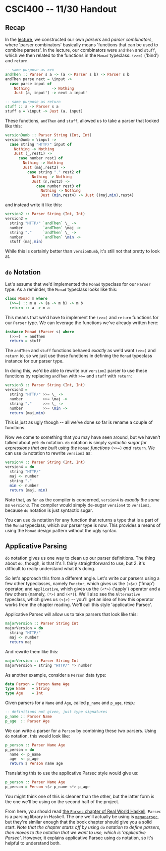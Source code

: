 CSCI400 -- 11/30 Handout
========================

Recap
-----

In the
[lecture](http://www.scs.stanford.edu/16wi-cs240h/slides/parsing-slides.html),
we constructed our own *parsers* and *parser combinators*, where 'parser
combinators' basically means 'functions that can be used to combine parsers'. In
the lecture, our combinators were `andThen` and `stuff`, which we then related
to the functions in the `Monad` typeclass: `(>>=)` ('bind') and `return`.

```haskell
-- same purpose as >>=
andThen :: Parser s a -> (a -> Parser s b) -> Parser s b
andThen parse next = \input ->
  case parse input of
    Nothing          -> Nothing
    Just (a, input') -> next a input'

-- same purpose as return
stuff :: a -> Parser s a
stuff a = \input -> Just (a, input)
```

These functions, `andThen` and `stuff`, allowed us to take a parser that looked
like this:

```haskell
versionDumb :: Parser String (Int, Int)
versionDumb = \input ->
  case string "HTTP/" input of
    Nothing -> Nothing
    Just (_,rest1) ->
      case number rest1 of
        Nothing -> Nothing
        Just (maj,rest2) ->
          case string "." rest2 of
            Nothing -> Nothing
            Just (n,rest3) ->
              case number rest3 of
                Nothing -> Nothing
                Just (min,rest4) -> Just ((maj,min),rest4)
```

and instead write it like this:

```haskell
version2 :: Parser String (Int, Int)
version2 =
  string "HTTP/" `andThen` \_ ->
  number         `andThen` \maj ->
  string "."     `andThen` \_ ->
  number         `andThen` \min ->
  stuff (maj,min)
```

While this is certainly better than `versionDumb`, it's still not that pretty to look at.

`do` Notation
-------------

Let's assume that we'd implemented the `Monad` typeclass for our `Parser` type.
As a reminder, the `Monad` typeclass looks like this:

```haskell
class Monad m where
  (>>=) :: m a -> (a -> m b) -> m b
  return :: a -> m a
```

This means that we'd have to implement the `(>>=)` and `return` functions for
our `Parser` type. We can leverage the functions we've already written here:

```haskell
instance Monad (Parser s) where
  (>>=)  = andThen
  return = stuff
```

The `andThen` and `stuff` functions behaved *exactly* as we'd want `(>>=)` and
`return` to, so we just use those functions in defining the `Monad` typeclass
instance for our parser type.

In doing this, we'd be able to rewrite our `version2` parser to use these
functions by replacing `andThen` with `>>=` and `stuff` with `return`:

```haskell
version3 :: Parser String (Int, Int)
version3 =
  string "HTTP/" >>= \_ ->
  number  		 >>= \maj ->
  string "."     >>= \_ ->
  number         >>= \min ->
  return (maj,min)
```

This is just as ugly though -- all we've done so far is rename a couple of functions.

Now we come to something that you may have seen around, but we haven't talked
about yet: `do` notation. `do` notation is simply *syntactic sugar for
expressions that are built using the* `Monad` *functions* `(>>=)` *and*
`return`*.* We can use `do` notation to rewrite `version3` as:

```haskell
version4 :: Parser String (Int, Int)
version4 = do
  string "HTTP/"
  maj <- number
  string "."
  min <- number
  return (maj, min)
```

Note that, as far as the compiler is concerned, `version4` is *exactly the same*
as `version3`. The compiler would simply de-sugar `version4` to `version3`,
because `do` notation is just syntactic sugar.

You can use `do` notation for any function that returns a type that is a part of
the `Monad` typeclass, which our parser type is now. This provides a means of
using the `Monad` design pattern without the ugly syntax.

## Applicative Parsing

`do` notation gives us one way to clean up our parser definitions. The thing
about `do`, though, is that it's 1. fairly straightforward to use, but 2. it's
difficult to really understand what it's doing.

So let's approach this from a different angle. Let's write our parsers using a
few other typeclasses, namely `Functor`, which gives us the `(<$>)` ('fmap')
operator, and `Applicative`, which gives us the `(<*>)` ('apply') operator and a
few others (namely, `(*>)` and `(<*)`). We'll also see the `Alternative`
typeclass, which gives us `(<|>)` -- you'll get an idea of how this operator
works from the chapter reading. We'll call this style 'applicative Parsec'.

Applicative Parsec will allow us to take parsers that look like this:

```haskell
majorVersion :: Parser String Int
majorVersion = do
  string "HTTP/"
  maj <- number
  return maj
```

And rewrite them like this:

```haskell
majorVersion :: Parser String Int
majorVersion = string "HTTP/" *> number
```

As another example, consider a `Person` data type:

```haskell
data Person = Person Name Age
type Name   = String
type Age    = Int
```

Given parsers for a `Name` and `Age`, called `p_name` and `p_age`, resp.:

```haskell
-- definitions not given, just type signatures
p_name :: Parser Name
p_age  :: Parser Age
```

We can write a parser for a `Person` by combining these two parsers. Using `do`
notation, this would look like:

```haskell
p_person :: Parser Name Age
p_person = do
  name <- p_name
  age  <- p_age
  return $ Person name age
```

Translating this to use the applicative Parsec style would give us:

```haskell
p_person :: Parser Name Age
p_person = Person <$> p_name <*> p_age
```

You might think one of this is cleaner than the other, but the latter form is
the one we'll be using on the second half of the project.

From here, you should read [the `Parsec` chapter of Real World
Haskell](http://book.realworldhaskell.org/read/using-parsec.html). `Parsec` is a
parsing library in Haskell. The one we'll actually be using is
[`megaparsec`](https://hackage.haskell.org/package/megaparsec-6.2.0), but
they're similar enough that the book chapter should give you a solid start.
*Note that the chapter starts off by using* `do` *notation to define parsers,
then moves to the notation that we want to use, which is 'applicative Parsec'*.
However, it explains applicative Parsec using `do` notation, so it's helpful to
understand both.
